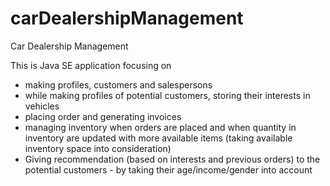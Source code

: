 # carDealershipManagement
Car Dealership Management

This is Java SE application focusing on 
- making profiles, customers and salespersons
- while making profiles of potential customers, storing their interests in vehicles
- placing order and generating invoices
- managing inventory when orders are placed and when quantity in inventory are updated with more available items (taking available inventory space into consideration)
- Giving recommendation (based on interests and previous orders) to the potential customers - by taking their age/income/gender into account


